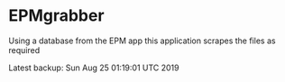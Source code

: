 # EPMgrabber
Using a database from the EPM app this application scrapes the files as required


Latest backup: Sun Aug 25 01:19:01 UTC 2019

